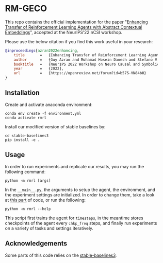 # RM-GECO

This repo contains the official implementation for the paper "[Enhancing Transfer of Reinforcement Learning Agents with Abstract Contextual Embeddings](https://openreview.net/forum?id=b57S-VN84b0)", accepted at the NeurIPS'22 nCSI workshop.

Please use the below citation if you find this work useful in your research:
```bibtex
@inproceedings{azran2022enhancing,
    title       =   {Enhancing Transfer of Reinforcement Learning Agents with Abstract Contextual Embeddings},
    author      =   {Guy Azran and Mohamad Hosein Danesh and Stefano V Albrecht and Sarah Keren},
    booktitle   =   {NeurIPS 2022 Workshop on Neuro Causal and Symbolic AI (nCSI)},
    year        =   {2022},
    url         =   {https://openreview.net/forum?id=b57S-VN84b0}
}
```

## Installation

Create and activate anaconda environment:
```shell
conda env create -f environment.yml
conda activate rmrl
```
Install our modified version of stable baselines by:
```shell
cd stable-baselines3
pip install -e .
```

## Usage

In order to run experiments and replicate our results, you may run the following command:
```shell
python -m rmrl [args]
```
In the `__main__.py`, the arguments to setup the agent, the environment, and the experiment settings are initialized. In order to change them, take a look at [this part](https://github.com/sarah-keren/RM-RL/blob/ncsi/rmrl/__main__.py#L202-L476) of code, or run the following:
```shell
python -m rmrl --help
```

This script first trains the agent for `timesteps`, in the meantime stores checkpoints of the agent every `chkp_freq` steps, and finally run experiments on a variety of tasks and settings iteratively.

## Acknowledgements

Some parts of this code relies on the [stable-baselines3](https://github.com/DLR-RM/stable-baselines3). 
